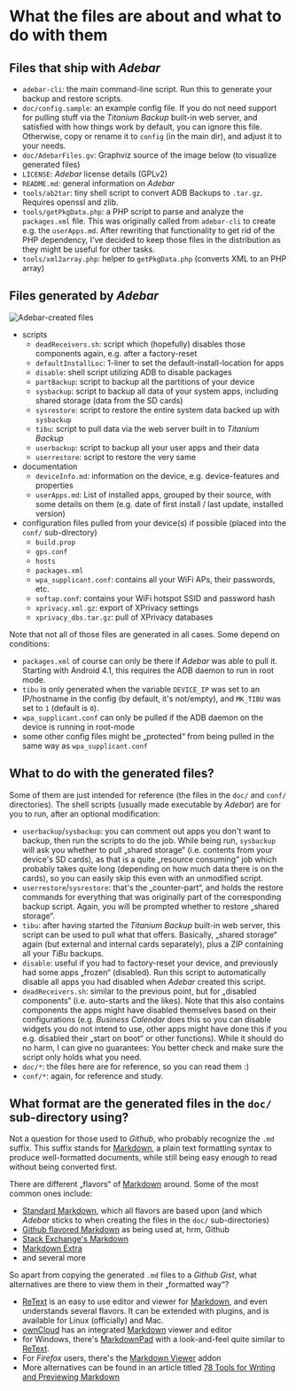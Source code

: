 # What the files are about and what to do with them

## Files that ship with *Adebar*
* `adebar-cli`: the main command-line script. Run this to generate your backup
  and restore scripts.
* `doc/config.sample`: an example config file. If you do not need support for
  pulling stuff via the *Titanium Backup* built-in web server, and satisfied with
  how things work by default, you can ignore this file. Otherwise, copy or rename
  it to `config` (in the main dir), and adjust it to your needs.
* `doc/AdebarFiles.gv`: Graphviz source of the image below (to visualize
  generated files)
* `LICENSE`: *Adebar* license details (GPLv2)
* `README.md`: general information on *Adebar*
* `tools/ab2tar`: tiny shell script to convert ADB Backups to `.tar.gz`. Requires
   openssl and zlib.
* `tools/getPkgData.php`: a PHP script to parse and analyze the `packages.xml` file.
  This was originally called from `adebar-cli` to create e.g. the `userApps.md`.
  After rewriting that functionality to get rid of the PHP dependency, I've decided
  to keep those files in the distribution as they might be useful for other tasks.
* `tools/xml2array.php`: helper to `getPkgData.php` (converts XML to an PHP array)


## Files generated by *Adebar*
![Adebar-created files](https://github.com/IzzySoft/Adebar/wiki/AdebarFiles.png "Files created by Adebar")

* scripts
    * `deadReceivers.sh`: script which (hopefully) disables those components again,
      e.g. after a factory-reset
    * `defaultInstallLoc`: 1-liner to set the default-install-location for apps
    * `disable`: shell script utilizing ADB to disable packages
    * `partBackup`: script to backup all the partitions of your device
    * `sysbackup`: script to backup all data of your system apps, including shared
      storage (data from the SD cards)
    * `sysrestore`: script to restore the entire system data backed up with `sysbackup`
    * `tibu`: script to pull data via the web server built in to *Titanium Backup*
    * `userbackup`: script to backup all your user apps and their data
    * `userrestore`: script to restore the very same
* documentation
    * `deviceInfo.md`: information on the device, e.g. device-features and properties
    * `userApps.md`: List of installed apps, grouped by their source, with some
      details on them (e.g. date of first install / last update, installed version)
* configuration files pulled from your device(s) if possible (placed into the
  `conf/` sub-directory)
    * `build.prop`
    * `gps.conf`
    * `hosts`
    * `packages.xml`
    * `wpa_supplicant.conf`: contains all your WiFi APs, their passwords, etc.
    * `softap.conf`: contains your WiFi hotspot SSID and password hash
    * `xprivacy.xml.gz`: export of XPrivacy settings
    * `xprivacy_dbs.tar.gz`: pull of XPrivacy databases

Note that not all of those files are generated in all cases. Some depend on conditions:

* `packages.xml` of course can only be there if *Adebar* was able to pull it.
  Starting with Android 4.1, this requires the ADB daemon to run in root mode.
* `tibu` is only generated when the variable `DEVICE_IP` was set to an IP/hostname
  in the config (by default, it's not/empty), and `MK_TIBU` was set to `1`
  (default is `0`).
* `wpa_supplicant.conf` can only be pulled if the ADB daemon on the device is
  running in root-mode
* some other config files might be „protected“ from being pulled in the same way
  as `wpa_supplicant.conf`


## What to do with the generated files?
Some of them are just intended for reference (the files in the `doc/` and
`conf/` directories). The shell scripts (usually made executable by *Adebar*)
are for you to run, after an optional modification:

* `userbackup`/`sysbackup`: you can comment out apps you don't want to backup,
  then run the scripts to do the job. While being run, `sysbackup` will ask you
  whether to pull „shared storage“ (i.e. contents from your device's SD cards),
  as that is a quite „resource consuming“ job which probably takes quite long
  (depending on how much data there is on the cards), so you can easily skip this
  even with an unmodified script.
* `userrestore`/`sysrestore`: that's the „counter-part“, and holds the restore
  commands for everything that was originally part of the corresponding backup
  script. Again, you will be prompted whether to restore „shared storage“.
* `tibu`: after having started the *Titanium Backup* built-in web server, this
  script can be used to pull what that offers. Basically, „shared storage“ again
  (but external and internal cards separately), plus a ZIP containing all your
  *TiBu* backups.
* `disable`: useful if you had to factory-reset your device, and previously had
  some apps „frozen“ (disabled). Run this script to automatically disable all
  apps you had disabled when *Adebar* created this script.
* `deadReceivers.sh`: similar to the previous point, but for „disabled components“
  (i.e. auto-starts and the likes). Note that this also contains components the
  apps might have disabled themselves based on their configurations (e.g. *Business
  Calendar* does this so you can disable widgets you do not intend to use,
  other apps might have done this if you e.g. disabled their „start on boot“ or
  other functions). While it should do no harm, I can give no guarantees: You
  better check and make sure the script only holds what you need.
* `doc/*`: the files here are for reference, so you can read them :)
* `conf/*`: again, for reference and study.


## What format are the generated files in the `doc/` sub-directory using?
Not a question for those used to *Github*, who probably recognize the `.md`
suffix. This suffix stands for [Markdown], a plain text formatting syntax to
produce well-formatted documents, while still being easy enough to read without
being converted first.

There are different „flavors“ of [Markdown] around. Some of the most common ones
include:

* [Standard Markdown][1], which all flavors are based upon (and which *Adebar*
  sticks to when creating the files in the `doc/` sub-directories)
* [Github flavored Markdown][2] as being used at, hrm, Github
* [Stack Exchange's Markdown][3]
* [Markdown Extra][4]
* and several more

So apart from copying the generated `.md` files to a *Github Gist*, what
alternatives are there to view them in their „formatted way“?

* [ReText][5] is an easy to use editor and viewer for [Markdown], and even
  understands several flavors. It can be extended with plugins, and is
  available for Linux (officially) and Mac.
* [ownCloud][6] has an integrated [Markdown] viewer and editor
* for Windows, there's [MarkdownPad][7] with a look-and-feel quite similar
  to [ReText][5].
* For *Firefox* users, there's the [Markdown Viewer][8] addon
* More alternatives can be found in an article titled
  [78 Tools for Writing and Previewing Markdown][9]

[Markdown]: http://en.wikipedia.org/wiki/Markdown "Wikipedia: Markdown"
[1]: http://daringfireball.net/projects/markdown/
[2]: http://github.github.com/github-flavored-markdown/
[3]: http://stackoverflow.com/editing-help
[4]: http://en.wikipedia.org/wiki/Markdown_Extra "Wikipedia: Markdown Extra"
[5]: https://sourceforge.net/projects/retext/
[6]: http://owncloud.org/
[7]: http://markdownpad.com/
[8]: https://addons.mozilla.org/de/firefox/addon/markdown-viewer/
[9]: http://mashable.com/2013/06/24/markdown-tools/
